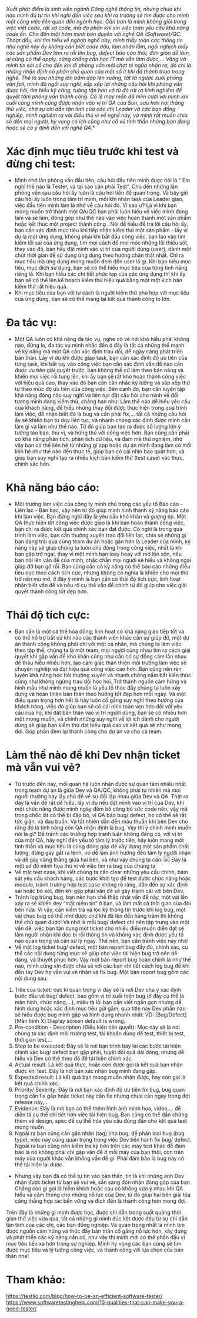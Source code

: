 **Xuất phát điểm là sinh viên ngành Công nghệ thông tin, nhưng chưa khi nào mình đủ tự tin khi nghĩ đến việc sau khi ra trường sẽ tìm được cho mình một công việc liên quan đến ngành học. Căn bản là mình không giỏi trong việc viết code, rất sợ code, mà đa phần khi xin việc toàn yêu cầu khả năng code ổn. Cho đến một hôm mình bén duyên với nghề QA (Software)/QC. Thoạt đầu, khi tìm hiểu về ngành nghề này, mình thấy toàn các thông tin như nghề này ấy không cần biết code đâu, làm nhàn lắm, ngồi nghịch mấy các sản phẩm Dev làm ra rồi tìm bug, defect báo cáo thôi, đơn giản dễ làm, ai cũng có thể apply, cũng chẳng cần học IT mà vẫn làm được,... Vâng và mình tin sái cổ cho đến khi đi phỏng vấn mới chợt té ngửa nhận ra, đó chỉ là những nhận định có phần chủ quan của một số ít khi đã thành thạo trong nghề. Thế là sau những lần bầm dập lên xuống, tất tả ngược xuôi phỏng vấn fail, mình đã ngồi suy nghĩ, sắp xếp lại những câu hỏi khi phỏng vấn được hỏi, tìm hiểu kỹ càng, tường tận hơn và từ đó rút ra kinh nghiệm để quyết tâm phỏng vấn thành công. Có lẽ may mắn đã mỉm cười với mình khi cuối cùng mình cũng được nhận vào vị trí QA của Sun*, sau hơn hai tháng thử việc, nhờ sự chỉ dẫn tận tình của các chị Leader và các bạn đồng nghiệp, mình nghiệm ra vài điều thú vị về nghề này, và mình rất muốn chia sẻ đến mọi người, hy vọng có ích cũng như cổ vũ tinh thần những bạn đang hoặc sẽ có ý định đến với nghề QA.**

# Xác định mục tiêu trước khi test và đừng chỉ test:
* Mình nhớ lần phỏng vấn đầu tiên, câu hỏi đầu tiên mình được hỏi là “ Em nghĩ thế nào là Tester, và tại sao cần phải Test”. Cho đến những lần phỏng vấn sau câu hỏi ấy luôn là câu hỏi tiền đề quan trọng. Và bây giờ câu hỏi ấy luôn trong tâm trí mình, mỗi khi nhận task của Leader giao, việc đầu tiên mình làm là nhớ về câu hỏi đó. Vì sao ư? Là vì khi bạn mong muốn trở thành một QA/QC bạn phải luôn hiểu về việc mình đang làm và sẽ làm, đóng góp như thế nào vào việc hoàn thành một sản phẩm hoặc kết thúc một project thành công . Nói dễ hiểu để trả lời câu hỏi ấy, bạn cần xác định mục tiêu khi tiếp nhận kiểm thử một sản phẩm - lấy ví dụ là một ứng dụng, không phải khi bắt đầu công việc, bạn lao vào tìm kiếm lỗi sai của ứng dụng, tìm mọi cách để moi móc những lỗi thiếu sót, thay vào đó, bạn hãy đặt mình vào vị trí của người dùng (user), dành một chút thời gian để sử dụng ứng dụng theo hướng chân thật nhất. Chỉ ra mục tiêu mà ứng dụng mong muốn đem đến user là gì. Khi bạn hiểu mục tiêu, mục đích sử dụng, bạn sẽ có thể hiểu mục tiêu của từng tính năng riêng lẻ. Khi bạn hiểu các chi tiết phức tạp của các ứng dụng thì khi ấy bạn sẽ có thể lên kế hoạch kiểm thử hiệu quả bằng một một kịch bản kiểm thử rất hiệu quả.
* Khi mục tiêu của bạn với tư cách là người kiểm thử phù hợp với mục tiêu của ứng dụng, bạn sẽ có thể mang lại kết quả thành công to lớn.
# Đa tác vụ:
* Một QA luôn có khả năng đa tác vụ, nghe có vẻ hơi khó hiểu phải không nào, đừng lo, đa tác vụ mình nhắc đến ở đây là tất cả những thế mạnh về kỹ năng mà một QA cần xác định trau dồi, để ngày càng phát triển bản thân. Lấy ví dụ khi được giao task, bạn cần xác định độ ưu tiên của từng task, khi bắt tay vào công việc bạn cần xác định vấn đề nào cần được ưu tiên giải quyết trước, bạn không thể cứ làm theo bản năng và khiến mọi việc rối tung lên, khi ấy bạn sẽ rất khó hoàn thành công việc với hiệu quả cao, thay vào đó bạn cần cân nhắc kỹ lưỡng và sắp xếp thứ tự theo mức độ ưu tiên của công việc. Bên cạnh đó, bạn cần luyện tập khả năng động não suy nghĩ và liên tục đặt câu hỏi cho mình về đối tượng mình đang kiểm thử, chẳng hạn như: Làm thế nào để hiểu yêu cầu của khách hàng, để hiểu những thay đổi được thực hiện trong quá trình làm việc, để nhận biết đó là bug và cần phải fix,... tất cả những câu hỏi ấy sẽ khiến bạn tư duy liên tục, và nhanh chóng xác định được mình cần làm gì và làm như thế nào. Từ đó giúp bạn tạo ra được số lượng lớn ý tưởng táo bạo, thú vị, và hứng thú với công việc hơn. Bạn cũng cần phải có khả năng phân tích, phân tích dữ liệu, và đam mê thử nghiệm, nhờ vậy bạn có thể liên hệ từ những gì app hoặc dự án mình đang làm có mối liên hệ như thế nào đến thực tế, giúp bạn có cái nhìn bao quát hơn, và giúp bạn suy nghĩ tạo ra nhiều kịch bản kiểm thử (test case) xác thực, chính xác hơn.
# Khả năng báo cáo:
* Môi trường làm việc của công ty mình chú trọng các yếu tố Báo cáo - Liên lạc - Bàn bạc, vậy nên từ đó giúp mình hình thành kỹ năng báo cáo khi làm việc. Bạn đừng nghĩ đây là yêu cầu khó khăn và gượng ép. Một QA thực hiện tốt công việc được giao là khi bạn hoàn thành công việc, bạn chỉ ra được kết quả chính xác bạn đạt được. Có nghĩ là trong quá trình làm việc, bạn cần thường xuyên trao đổi liên lạc, chia sẻ những gì bạn đang trải qua cùng team dự án hoặc gần hơn là Leader của mình, kỹ năng này sẽ giúp chúng ta luôn chủ động trong công việc, nhất là khi bạn gặp trở ngại, thay vì một mình bạn loay hoay với mớ lộn xộn, nếu bạn nói lên vấn đề của mình, chắc chắn mọi người sẽ hiểu và không ngại giúp đỡ bạn gỡ rối. Bạn cũng cần có kỹ năng có thể báo cáo những điều tiêu cực theo cách tích cực, nhưng không có nghĩa là khiến cho mọi thứ trở nên mù mờ, ở đây ý mình là bạn cần có thái độ tích cực, linh hoạt nhận biết vấn đề và nêu rõ cụ thể vấn đề chính từ đó giúp cho việc giải quyết thành công tốt đẹp hơn.  
# Thái độ tích cực:
*  Bạn cần là một cá thể hòa đồng, linh hoạt có khả năng giao tiếp tốt và có thể hỗ trợ bất cứ khi nào các thành viên khác cần sự giúp đỡ, một dự án thành công không phải chỉ với một cá nhân, mà chúng ta làm việc theo tập thể, chúng ta là một team, mọi người cùng nhau tìm ra cách giải quyết khi gặp vấn đề khó khăn cũng như cần có sự đồng cảm lẫn nhau để thấu hiểu nhiều hơn, tạo cảm giác thân thiện môi trường làm việc sẽ chuyên nghiệp và đạt hiệu quả công việc cao hơn. Bạn cũng nên rèn luyện khả năng học hỏi thường xuyên và nhanh chóng nắm bắt kiến thức cũng như không ngừng trau dồi học hỏi. Trở thành nguồn cảm hứng và hình mẫu như mình mong muốn là yếu tố thúc đẩy chúng ta luôn xây dựng và hoàn thiện bản thân theo hướng tốt đẹp hơn mỗi ngày. Và một điều quan trọng hơn hết là hãy luôn cố gắng suy nghĩ theo hướng của khách hàng, việc đó giúp bạn sẽ có cái nhìn toàn vẹn hơn đối với yêu cầu của họ, khi đặt bản thân vào vị trí người dùng, bạn sẽ có nhiều hơn một mong muốn, và chính những suy nghĩ về lợi ích dành cho người dùng sẽ giúp bạn kiểm thử đạt hiểu quả cao và kết quả sẽ như mong đợi. Góp phần đem lại thành công cho dự án và cho cả team.

# Làm thế nào để khi Dev nhận ticket mà vẫn vui vẻ?
* Từ trước đến nay, mối quan hệ luôn nhận được sự quan tâm nhiều nhất trong team dự án là giữa Dev và QA/QC, không phải tự nhiên mà mọi người thường hay lấy chủ đề về sự đối lập nhau giữa Dev và QA. Thật ra đây là vấn đề rất dễ hiểu, lấy ví dụ nếu đặt mình vào vị trí của Dev, khi một chức năng được mình ngày đêm bỏ công bỏ sức code nên, vậy mà trong chốc lát có thể bị đập bỏ, vì QA báo bug/ defect, họ có thể sẽ rất tức giận, và đau buồn. Và tất nhiên dẫn đến mâu thuẫn khi bên Dev cho rằng đó là tính năng còn QA nhận định là bug. Vậy thì ý chính mình muốn nói là gì? Để tránh các trường hợp tranh luận không đáng có, với vị trí của một QA, hãy nghĩ đến yếu tố tâm lý trước tiên, hãy luôn mang một tinh thần và mục tiêu là cùng đóng góp để xây dựng một sản phẩm chất lượng, đừng gay gắt ra lệnh, nó dễ làm ảnh hưởng đến tâm lý người nhận và dễ gây căng thẳng giữa hai bên, và như vậy chúng ta cần:
                                                                                   ![](https://images.viblo.asia/318302e2-7ce4-4e74-91d0-71e8afb8555b.png)
                                                                                               Đây là một sơ đồ minh họa thú vị về việc tìm ra bug của chúng ta
* Về mặt test case, khi viết chúng ta cần clear những yêu cầu chính, bám sát yêu cầu khách hàng, các bước khởi tạo để test được chức năng hoặc module, tránh trường hợp test case không rõ ràng, dẫn đến sự xác định sai hoặc bỏ sót, đến khi gặp phải vấn đề sẽ gây tranh cãi với bên Dev.
* Tránh log trùng bug, bạn nên hạn chế thấp nhất vấn đề này, một vài lần xảy ra sẽ khiến dev “mất niềm tin” ở bạn, và làm mất cả thời gian của đôi bên nữa. Vì vậy, cần kiểm tra và lọc kỹ thông tin trước khi log bug, một vài chục bug có thể nhớ được chứ khi đã lên đến hàng trăm thì không thể chủ quan được! Và nhớ là mỗi bug/ defect chỉ nên tập trung vào một vấn đề, việc bạn tận dụng một ticket cho nhiều điều muốn diễn đạt sẽ làm người nhận khi đọc bị rối thông tin và không xác định được yếu tố nào quan trọng và cần xử lý ngay. Thế nên, bạn cần tránh việc này nhé!
* Về mặt log ticket bug/ defect, một bản report bug đầy đủ, chính xác, cụ thể các nội dung từng mục sẽ giúp cho việc tái hiện bug trở nên dễ dàng, và thuyết phục hơn. Vậy một bản report bug hoàn chỉnh là như thế nào, mình cũng xin được chia sẻ với các bạn chi tiết cách log bug để khi đến tay Dev họ vẫn vui vẻ nhận và fix bug.
Một bản report bug gồm các nội dung sau:
1. Title của ticket: cực kì quan trọng vì đây sẽ là nơi Dev chú ý xác định bước đầu về bug/ defect,  bao gồm vị trí xuất hiện bug (ở đây cụ thể là màn hình, chức năng,...), miêu tả lỗi bạn cần viết ngắn gọn nhưng dễ hình dung hoặc xác định mục tiêu gửi gắm, qua title này Dev phần nào sẽ hiểu được bug mình gặp và hình dung nhanh nhất:
VD: [Bug/Defect][Màn hình X] Display screen default is wrong.
2. Pre-condition - Description (Điều kiện tiên quyết): Mục này sẽ là nơi chúng ta xác định môi trường test, tài khoản dùng để test, thiết bị test, thời gian test,...
3. Step to be executed: Đây sẽ là nơi bạn trình bày lại các bước tái hiện chính xác bug/ defect bạn gặp phải, tuyệt đối quá dài dòng, nhưng dễ hiểu và Dev có thể theo đó để tái hiện chính xác.
4. Actual result: Là kết quả thực, hoặc còn được gọi là kết quả bạn nhận được khi test. Đây là nơi bạn xác nhận bug mình đang gặp.
5. Expected result: Là kết quả bạn mong muốn nhận được, hay còn gọi là kết quả chính xác.
6.  Priority/ Severity: Đây là nơi bạn xác định độ ưu tiên fix bug, bug quan trọng cần fix gấp hoặc ticket này cần fix nhưng chưa cần ngay trong đợt release này,...
7.  Evidence: Đây là nơi bạn có thể thêm hình ảnh minh họa, video,... để diễn tả cụ thể chi tiết hơn việc tái hiện bug. Bạn cũng có thể dẫn chứng thêm về design, spec để cụ thể hóa yêu cầu đúng đắn cho kết quả test mong muốn
8. Ngoài ra bạn cũng cần gắn nhãn (tag) cho bug, để phân loại bug (bug type), việc này cũng quan trọng trong việc Dev tiến hành fix bug/ defect. Ngoài ra bạn cũng nên kiểm tra kỹ hơn trên các máy test khác để đảm bảo là nó không phải chỉ gặp vấn đề ở mỗi máy của bạn thôi, còn trên máy của người khác vẫn không vấn đề gì.  Phải đảm bảo là bug này có thể tái hiện lại được.

* Nhưng vậy bạn đã có thể tự tin vào bản thân, tin là khi những anh Dev nhận được ticket từ bạn sẽ vui vẻ, sẵn sàng đón nhận đóng góp của bạn. Chẳng còn gì gọi là hiềm khích hoặc cau có không vừa ý nhau khi QA hiểu và cảm thông cho những nỗ lực của Dev, từ đó giúp hai bên giải tỏa căng thẳng hợp tác bền vững và đích đến là thành công hơn mong đợi.

Trên đây là những gì mình được học, được chỉ dẫn trong suốt quãng thời gian thử việc vừa qua, tất cả những gì mình đúc kết được đều từ sự chỉ dẫn tận tình của các chị, các bạn đồng nghiệp. Và quan trọng nhất là mình tìm được nguồn cảm hứng và thúc đẩy bản thân cố gắng nỗ lực hơn, xây dựng và phát triển các kỹ năng cần có, như vậy thì mình mới có thể phấn đấu vì mục tiêu tiến xa hơn trong sự nghiệp. Mình hy vọng các bạn cũng sẽ tìm được mục tiêu và lý tưởng công việc, và thành công với lựa chọn của bản thân nhé!
# Tham khảo:
https://testlio.com/blog/how-to-be-an-efficient-software-tester/
https://www.softwaretestinghelp.com/10-qualities-that-can-make-you-a-good-tester/